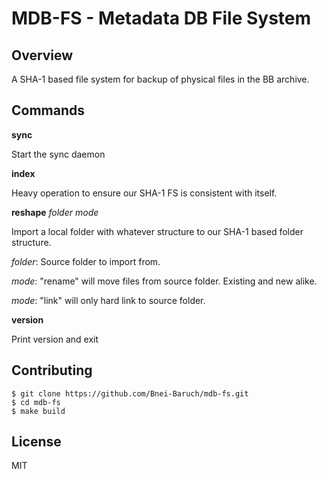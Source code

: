 # MDB-FS - Metadata DB File System

## Overview

A SHA-1 based file system for backup of physical files in the BB archive.


## Commands

**sync**

Start the sync daemon

**index**

Heavy operation to ensure our SHA-1 FS is consistent with itself.  

**reshape** _folder_ _mode_

Import a local folder with whatever structure to our SHA-1 based folder structure.

_folder_: 
Source folder to import from.

_mode_: "rename" will move files from source folder. Existing and new alike.  

_mode_: "link" will only hard link to source folder.

**version**

Print version and exit

## Contributing

```shell
$ git clone https://github.com/Bnei-Baruch/mdb-fs.git
$ cd mdb-fs
$ make build
```

## License

MIT